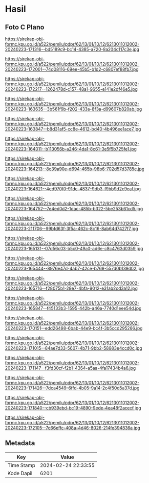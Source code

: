 # Hasil

## Foto C Plano

https://sirekap-obj-formc.kpu.go.id/a522/pemilu/pdpr/62/13/01/10/12/6213011012002-20240223-171316--bd5189c9-bc14-4385-a720-8a204c117c3e.jpg

https://sirekap-obj-formc.kpu.go.id/a522/pemilu/pdpr/62/13/01/10/12/6213011012002-20240223-172001--74d08116-69ee-45b5-b1d2-c6807ef88fb7.jpg

https://sirekap-obj-formc.kpu.go.id/a522/pemilu/pdpr/62/13/01/10/12/6213011012002-20240223-172217--1262478d-c157-48a1-9655-e141e2df46e5.jpg

https://sirekap-obj-formc.kpu.go.id/a522/pemilu/pdpr/62/13/01/10/12/6213011012002-20240223-163635--3b561f9b-f202-433a-8f3a-d99607b820ab.jpg

https://sirekap-obj-formc.kpu.go.id/a522/pemilu/pdpr/62/13/01/10/12/6213011012002-20240223-163847--b8d31af5-cc8e-4612-bd40-4b496ee1ace7.jpg

https://sirekap-obj-formc.kpu.go.id/a522/pemilu/pdpr/62/13/01/10/12/6213011012002-20240223-164011--b113056b-a246-4da1-8c61-3e5f5b725fe1.jpg

https://sirekap-obj-formc.kpu.go.id/a522/pemilu/pdpr/62/13/01/10/12/6213011012002-20240223-164213--8c39a90e-d694-465b-98b6-702d57d3785c.jpg

https://sirekap-obj-formc.kpu.go.id/a522/pemilu/pdpr/62/13/01/10/12/6213011012002-20240223-164621--4ed970f0-91dc-4837-9db3-f9bb9d2c9eaf.jpg

https://sirekap-obj-formc.kpu.go.id/a522/pemilu/pdpr/62/13/01/10/12/6213011012002-20240223-164752--7e4ed0d2-1dac-485b-b322-5be253b61cd5.jpg

https://sirekap-obj-formc.kpu.go.id/a522/pemilu/pdpr/62/13/01/10/12/6213011012002-20240223-211706--99bfd63f-3f5a-462c-8c16-8ab64d7427f7.jpg

https://sirekap-obj-formc.kpu.go.id/a522/pemilu/pdpr/62/13/01/10/12/6213011012002-20240223-165131--07d56c03-b5c0-49a0-ad6e-c8c4763d0359.jpg

https://sirekap-obj-formc.kpu.go.id/a522/pemilu/pdpr/62/13/01/10/12/6213011012002-20240223-165444--8976e47d-4ab7-42ce-b769-557d0b139d02.jpg

https://sirekap-obj-formc.kpu.go.id/a522/pemilu/pdpr/62/13/01/10/12/6213011012002-20240223-165716--f28075b1-28e7-4bfa-9012-e31ab2cd3a12.jpg

https://sirekap-obj-formc.kpu.go.id/a522/pemilu/pdpr/62/13/01/10/12/6213011012002-20240223-165847--f45133b3-1595-442b-a46a-7740d1eee54d.jpg

https://sirekap-obj-formc.kpu.go.id/a522/pemilu/pdpr/62/13/01/10/12/6213011012002-20240223-170151--edd26498-6bab-44e9-bc4f-3b5ccd295266.jpg

https://sirekap-obj-formc.kpu.go.id/a522/pemilu/pdpr/62/13/01/10/12/6213011012002-20240223-171015--84ae7d33-5607-4b71-9bb2-58683e4ccd0c.jpg

https://sirekap-obj-formc.kpu.go.id/a522/pemilu/pdpr/62/13/01/10/12/6213011012002-20240223-171147--f3fd30cf-f2b1-4364-a5aa-4fa17434b4a6.jpg

https://sirekap-obj-formc.kpu.go.id/a522/pemilu/pdpr/62/13/01/10/12/6213011012002-20240223-171426--7dca4549-6ffd-4b05-9a14-2c4f50d5a37d.jpg

https://sirekap-obj-formc.kpu.go.id/a522/pemilu/pdpr/62/13/01/10/12/6213011012002-20240223-171840--cb939ebd-bc19-4890-9ede-4ea48f2acecf.jpg

https://sirekap-obj-formc.kpu.go.id/a522/pemilu/pdpr/62/13/01/10/12/6213011012002-20240223-172105--7c66effc-408a-4d46-8026-214fe394836a.jpg


## Metadata

| Key        | Value               |
| ---------- | ------------------- |
| Time Stamp | 2024-02-24 22:33:55 |
| Kode Dapil | 6201                |



